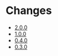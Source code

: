 # Changes

* [2.0.0](changes_2.0.0.md)
* [1.0.0](changes_1.0.0.md)
* [0.4.0](changes_0.4.0.md)
* [0.3.0](changes_0.3.0.md)